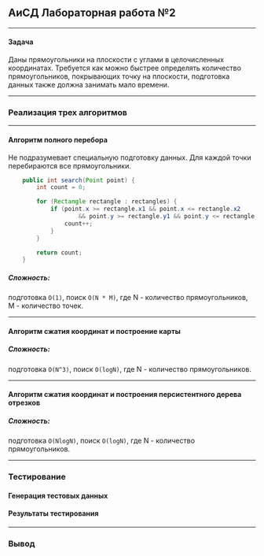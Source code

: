 ## AиСД Лабораторная работа №2
____
#### Задача 
Даны прямоугольники на плоскости с углами в целочисленных координатах.
Требуется как можно быстрее определять количество прямоугольников, покрывающих точку на плоскости, подготовка данных также должна занимать мало времени.
____
### Реализация трех алгоритмов 
___
#### Алгоритм полного перебора
Не подразумевает специальную подготовку данных. Для каждой точки перебираются все прямоугольники.

```java
    public int search(Point point) {
        int count = 0;

        for (Rectangle rectangle : rectangles) {
            if (point.x >= rectangle.x1 && point.x <= rectangle.x2
                    && point.y >= rectangle.y1 && point.y <= rectangle.y2) {
                count++;
            }
        }

        return count;
    }
```

##### Сложность:
подготовка `O(1)`, поиск `O(N * M)`, где N - количество прямоугольников, M - количество точек.
____
#### Алгоритм сжатия координат и построение карты

##### Сложность:
подготовка `O(N^3)`, поиск `O(logN)`, где N - количество прямоугольников.
____
#### Алгоритм сжатия координат и построения персистентного дерева отрезков 

##### Сложность:
подготовка `O(NlogN)`, поиск `O(logN)`, где N - количество прямоугольников.
____


### Тестирование 
#### Генерация тестовых данных 

#### Результаты тестирования 
____
### Вывод




